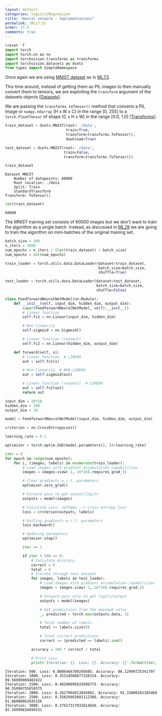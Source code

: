 ```yaml
---
layout: default
categories: logisticRegression
title: "Neural network - Implementations"
permalink: /ML17.5/
order: 17.5
comments: true
---
```



```python
%reset -f
import torch
import torch.nn as nn
import torchvision.transforms as transforms
import torchvision.datasets as dsets
from types import SimpleNamespace
```

Once again we are using [MNIST dataset](https://en.wikipedia.org/wiki/MNIST_database) as in <a href="{{site.basurl}}/ML/ML7.5ML-7.5">ML7.5</a>. 

This time around, instead of getting them as PIL images to then manually convert them to tensors, we are exploiting the `transform` argument of the datasets objects [[Datasets](https://pytorch.org/vision/stable/datasets.html)]. 

We are passing the `transforms.toTensor()` method that converts a PIL Image or `numpy.ndarray` (H x W x C) in the range [0, 255] to a `torch.FloatTensor` of shape (C x H x W) in the range [0.0, 1.0] [[Transforms](https://pytorch.org/vision/stable/transforms.html)].


```python
train_dataset = dsets.MNIST(root='./data', 
                            train=True, 
                            transform=transforms.ToTensor(),
                            download=True)

test_dataset = dsets.MNIST(root='./data', 
                           train=False, 
                           transform=transforms.ToTensor())
```


```python
train_dataset
```




    Dataset MNIST
        Number of datapoints: 60000
        Root location: ./data
        Split: Train
        StandardTransform
    Transform: ToTensor()




```python
len(train_dataset)
```




    60000



The MNIST training set consists of 60000 images but we don't want to train the algorithm as a single batch. Instead, as discussed in <a href="{{site.basurl}}/ML/ML29ML-29">ML29</a> we are going to train the algorithm on mini-batches of the original training set. 


```python
batch_size = 100
n_iters = 3000
num_epochs = n_iters / (len(train_dataset) / batch_size)
num_epochs = int(num_epochs)

train_loader = torch.utils.data.DataLoader(dataset=train_dataset, 
                                           batch_size=batch_size, 
                                           shuffle=True)

test_loader = torch.utils.data.DataLoader(dataset=test_dataset, 
                                          batch_size=batch_size, 
                                          shuffle=False)
```


```python
class FeedforwardNeuralNetModel(nn.Module):
    def __init__(self, input_dim, hidden_dim, output_dim):
        super(FeedforwardNeuralNetModel, self).__init__()
        # Linear function
        self.fc1 = nn.Linear(input_dim, hidden_dim) 

        # Non-linearity
        self.sigmoid = nn.Sigmoid()

        # Linear function (readout)
        self.fc2 = nn.Linear(hidden_dim, output_dim)  

    def forward(self, x):
        # Linear function  # LINEAR
        out = self.fc1(x)

        # Non-linearity  # NON-LINEAR
        out = self.sigmoid(out)

        # Linear function (readout)  # LINEAR
        out = self.fc2(out)
        return out
```


```python
input_dim = 28*28
hidden_dim = 100
output_dim = 10

model = FeedforwardNeuralNetModel(input_dim, hidden_dim, output_dim)
```


```python
criterion = nn.CrossEntropyLoss()
```


```python
learning_rate = 0.1

optimizer = torch.optim.SGD(model.parameters(), lr=learning_rate)  
```


```python
iter = 0
for epoch in range(num_epochs):
    for i, (images, labels) in enumerate(train_loader):
        # Load images with gradient accumulation capabilities
        images = images.view(-1, 28*28).requires_grad_()

        # Clear gradients w.r.t. parameters
        optimizer.zero_grad()

        # Forward pass to get output/logits
        outputs = model(images)

        # Calculate Loss: softmax --> cross entropy loss
        loss = criterion(outputs, labels)

        # Getting gradients w.r.t. parameters
        loss.backward()

        # Updating parameters
        optimizer.step()

        iter += 1

        if iter % 500 == 0:
            # Calculate Accuracy         
            correct = 0
            total = 0
            # Iterate through test dataset
            for images, labels in test_loader:
                # Load images with gradient accumulation capabilities
                images = images.view(-1, 28*28).requires_grad_()

                # Forward pass only to get logits/output
                outputs = model(images)

                # Get predictions from the maximum value
                _, predicted = torch.max(outputs.data, 1)

                # Total number of labels
                total += labels.size(0)

                # Total correct predictions
                correct += (predicted == labels).sum()

            accuracy = 100 * correct / total

            # Print Loss
            print('Iteration: {}. Loss: {}. Accuracy: {}'.format(iter, loss.item(), accuracy))
```

    Iteration: 500. Loss: 0.8086466789245605. Accuracy: 86.12999725341797
    Iteration: 1000. Loss: 0.35314568877220154. Accuracy: 89.56999969482422
    Iteration: 1500. Loss: 0.48396095633506775. Accuracy: 90.55999755859375
    Iteration: 2000. Loss: 0.2627964913845062. Accuracy: 91.33000183105469
    Iteration: 2500. Loss: 0.35829463601112366. Accuracy: 91.86000061035156
    Iteration: 3000. Loss: 0.27417317032814026. Accuracy: 92.16999816894531



```python

```
